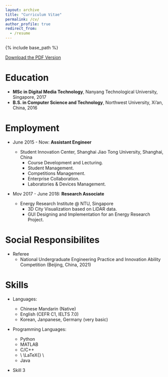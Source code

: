 ```yaml
---
layout: archive
title: "Curriculum Vitae"
permalink: /cv/
author_profile: true
redirect_from:
  - /resume
---
```


{% include base_path %}

[Download the PDF Version](/files/CV_Weiming_Zhao.pdf)

Education
======
* **MSc in Digital Media Technology**, Nanyang Technological University, Singapore, 2017
* **B.S. in Computer Science and Technology**, Northwest University, Xi’an, China, 2016

Employment
======
* June 2015 - Now: **Assistant Engineer**
  * Student Innovation Center, Shanghai Jiao Tong University, Shanghai, China
    * Course Development and Lecturing.
    * Student Management.
    * Competitions Management.
    * Enterprise Collaboration.
    * Laboratories & Devices Management.

* Mov 2017 - June 2018: **Research Associate**
  * Energy Research Institute @ NTU, Singapore
    * 3D City Visualization based on LiDAR data.
    * GUI Designing and Implementation for an Energy Research Project.
  

Social Responsibilites
======
* Referee
  * National Undergraduate Engineering Practice and Innovation Ability Competition (Beijing, China, 2021)

Skills
======
* Languages: 
  * Chinese Mandarin (Native)
  * English (CEFR C1, IELTS 7.0)
  * Korean, Janpanese, Germany (very basic)

* Programming Languages: 
  * Python
  * MATLAB
  * C/C++
  * \\ \LaTeX{} \\
  * Java
 
* Skill 3

<!-- Publications
======
  <ul>{% for post in site.publications %}
    {% include archive-single-cv.html %}
  {% endfor %}</ul>
  
Talks
======
  <ul>{% for post in site.talks %}
    {% include archive-single-talk-cv.html %}
  {% endfor %}</ul>
  
Teaching
======
  <ul>{% for post in site.teaching %}
    {% include archive-single-cv.html %}
  {% endfor %}</ul>
  
Service and leadership
======
* Currently signed in to 43 different slack teams -->
